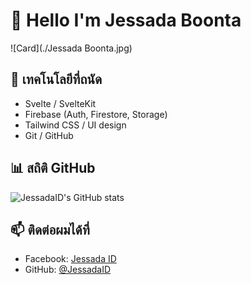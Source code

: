 # 👋 Hello I'm Jessada Boonta
![Card](./Jessada Boonta.jpg)
## 🔧 เทคโนโลยีที่ถนัด
- Svelte / SvelteKit
- Firebase (Auth, Firestore, Storage)
- Tailwind CSS / UI design
- Git / GitHub

## 📊 สถิติ GitHub
![JessadaID's GitHub stats](https://github-readme-stats.vercel.app/api?username=JessadaID&show_icons=true&theme=tokyonight)

## 📫 ติดต่อผมได้ที่
- Facebook: [Jessada ID](https://web.facebook.com/ju.st.774231)
- GitHub: [@JessadaID](https://github.com/JessadaID)

